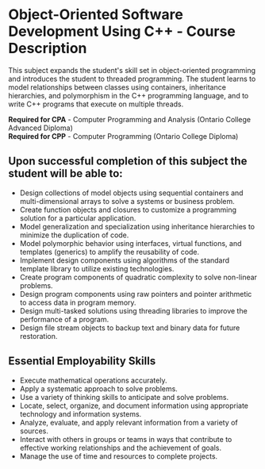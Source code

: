 
# Object-Oriented Software Development Using C++ - Course Description

This subject expands the student's skill set in object-oriented programming and introduces the student to threaded programming. The student learns to model relationships between classes using containers, inheritance hierarchies, and polymorphism in the C++ programming language, and to write C++ programs that execute on multiple threads.

**Required for CPA** - Computer Programming and Analysis (Ontario College Advanced Diploma)  
**Required for CPP** - Computer Programming (Ontario College Diploma)

## Upon successful completion of this subject the student will be able to:

- Design collections of model objects using sequential containers and multi-dimensional arrays to solve a systems or business problem.
- Create function objects and closures to customize a programming solution for a particular application.
- Model generalization and specialization using inheritance hierarchies to minimize the duplication of code.
- Model polymorphic behavior using interfaces, virtual functions, and templates (generics) to amplify the reusability of code.
- Implement design components using algorithms of the standard template library to utilize existing technologies.
- Create program components of quadratic complexity to solve non-linear problems.
- Design program components using raw pointers and pointer arithmetic to access data in program memory.
- Design multi-tasked solutions using threading libraries to improve the performance of a program.
- Design file stream objects to backup text and binary data for future restoration.

## Essential Employability Skills

- Execute mathematical operations accurately.
- Apply a systematic approach to solve problems.
- Use a variety of thinking skills to anticipate and solve problems.
- Locate, select, organize, and document information using appropriate technology and information systems.
- Analyze, evaluate, and apply relevant information from a variety of sources.
- Interact with others in groups or teams in ways that contribute to effective working relationships and the achievement of goals.
- Manage the use of time and resources to complete projects.
